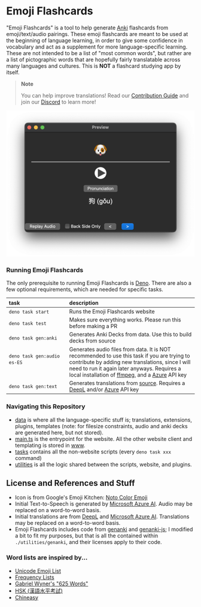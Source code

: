 # Emoji Flashcards

"Emoji Flashcards" is a tool to help generate [Anki](https://apps.ankiweb.net) flashcards from emoji/text/audio pairings. These emoji flashcards are meant to be used at the beginning of language learning, in order to give some confidence in vocabulary and act as a supplement for more language-specific learning. These are not intended to be a list of "most common words", but rather are a list of pictographic words that are hopefully fairly translatable across many languages and cultures. This is **NOT** a flashcard studying app by itself.

> **Note**
>
> You can help improve translations! Read our [Contribution Guide](./.github/CONTRIBUTING.md) and join our [Discord](https://discord.gg/m9WGM2QWBK) to learn more!

![A Generated Anki Flashcard](./www/screenshots/answer.png)

### Running Emoji Flashcards

The only prerequisite to running Emoji Flashcards is [Deno](https://deno.com/manual/getting_started/installation). There are also a few optional requirements, which are needed for specific tasks.

| task                                         | description                                                                                                                                                                                                                                                                                                                 |
| :------------------------------------------- | :-------------------------------------------------------------------------------------------------------------------------------------------------------------------------------------------------------------------------------------------------------------------------------------------------------------------------- |
| `deno task start`                            | Runs the Emoji Flashcards website                                                                                                                                                                                                                                                                                           |
| `deno task test`                             | Makes sure everything works. Please run this before making a PR                                                                                                                                                                                                                                                             |
| `deno task gen:anki`                         | Generates Anki Decks from data. Use this to build decks from source                                                                                                                                                                                                                                                         |
| `deno task gen:audio es-ES` <img width=400/> | Generates audio files from data. It is NOT recommended to use this task if you are trying to contribute by adding new translations, since I will need to run it again later anyways. Requires a local installation of [ffmpeg](https://ffmpeg.org), and a [Azure](https://speech.microsoft.com/portal/voicegallery) API key |
| `deno task gen:text`                         | Generates translations from [source](./data/source.json). Requires a [DeepL](https://www.deepl.com/pro-api) and/or [Azure](https://learn.microsoft.com/en-us/azure/ai-services/translator/language-support) API key                                                                                                         |

### Navigating this Repository

- [data](./data) is where all the language-specific stuff is; translations, extensions, plugins, templates (note: for filesize constraints, audio and anki decks are generated here, but not stored).
- [main.ts](./main.ts) is the entrypoint for the website. All the other website client and templating is stored in [www](./www).
- [tasks](./tasks) contains all the non-website scripts (every `deno task xxx` command)
- [utilities](./utilities) is all the logic shared between the scripts, website, and plugins.

## License and References and Stuff

- Icon is from Google's Emoji Kitchen: [Noto Color Emoji](https://fonts.google.com/noto/specimen/Noto+Color+Emoji)
- Initial Text-to-Speech is generated by [Microsoft Azure AI](https://speech.microsoft.com/portal/voicegallery). Audio may be replaced on a word-to-word basis.
- Initial translations are from [DeepL](https://www.deepl.com/translator) and [Microsoft Azure AI](https://learn.microsoft.com/en-us/azure/ai-services/translator/language-support). Translations may be replaced on a word-to-word basis.
- Emoji Flashcards includes code from [genanki](https://github.com/kerrickstaley/genanki) and [genanki-js](https://github.com/krmanik/genanki-js); I modified a bit to fit my purposes, but that is all the contained within `./utilities/genanki`, and their licenses apply to their code.

### Word lists are inspired by...

- [Unicode Emoji List](https://unicode.org/emoji/charts/full-emoji-list.html)
- [Frequency Lists](https://en.m.wiktionary.org/wiki/Wiktionary:Frequency_lists/English)
- [Gabriel Wyner's "625 Words"](https://fluent-forever.com/wp-content/uploads/2014/05/625-List-Thematic.pdf)
- [HSK (漢語水平考試)](https://mandarinbean.com/new-hsk-vocabulary/)
- [Chineasy](https://www.chineasy.com)
